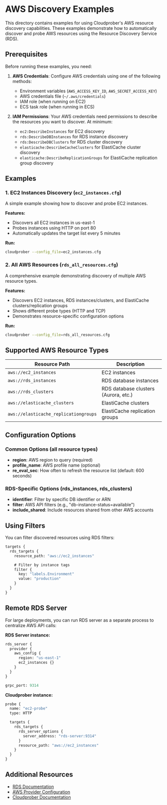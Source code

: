 # AWS Discovery Examples

This directory contains examples for using Cloudprober's AWS resource discovery capabilities. These examples demonstrate how to automatically discover and probe AWS resources using the Resource Discovery Service (RDS).

## Prerequisites

Before running these examples, you need:

1. **AWS Credentials**: Configure AWS credentials using one of the following methods:
   - Environment variables (`AWS_ACCESS_KEY_ID`, `AWS_SECRET_ACCESS_KEY`)
   - AWS credentials file (`~/.aws/credentials`)
   - IAM role (when running on EC2)
   - ECS task role (when running in ECS)

2. **IAM Permissions**: Your AWS credentials need permissions to describe the resources you want to discover. At minimum:
   - `ec2:DescribeInstances` for EC2 discovery
   - `rds:DescribeDBInstances` for RDS instance discovery
   - `rds:DescribeDBClusters` for RDS cluster discovery
   - `elasticache:DescribeCacheClusters` for ElastiCache cluster discovery
   - `elasticache:DescribeReplicationGroups` for ElastiCache replication group discovery

## Examples

### 1. EC2 Instances Discovery (`ec2_instances.cfg`)

A simple example showing how to discover and probe EC2 instances.

**Features:**
- Discovers all EC2 instances in us-east-1
- Probes instances using HTTP on port 80
- Automatically updates the target list every 5 minutes

**Run:**
```bash
cloudprober --config_file=ec2_instances.cfg
```

### 2. All AWS Resources (`rds_all_resources.cfg`)

A comprehensive example demonstrating discovery of multiple AWS resource types.

**Features:**
- Discovers EC2 instances, RDS instances/clusters, and ElastiCache clusters/replication groups
- Shows different probe types (HTTP and TCP)
- Demonstrates resource-specific configuration options

**Run:**
```bash
cloudprober --config_file=rds_all_resources.cfg
```

## Supported AWS Resource Types

| Resource Path | Description |
|--------------|-------------|
| `aws://ec2_instances` | EC2 instances |
| `aws://rds_instances` | RDS database instances |
| `aws://rds_clusters` | RDS database clusters (Aurora, etc.) |
| `aws://elasticache_clusters` | ElastiCache clusters |
| `aws://elasticache_replicationgroups` | ElastiCache replication groups |

## Configuration Options

### Common Options (all resource types)

- **region**: AWS region to query (required)
- **profile_name**: AWS profile name (optional)
- **re_eval_sec**: How often to refresh the resource list (default: 600 seconds)

### RDS-Specific Options (rds_instances, rds_clusters)

- **identifier**: Filter by specific DB identifier or ARN
- **filter**: AWS API filters (e.g., "db-instance-status=available")
- **include_shared**: Include resources shared from other AWS accounts

## Using Filters

You can filter discovered resources using RDS filters:

```protobuf
targets {
  rds_targets {
    resource_path: "aws://ec2_instances"

    # Filter by instance tags
    filter {
      key: "labels.Environment"
      value: "production"
    }
  }
}
```

## Remote RDS Server

For large deployments, you can run RDS server as a separate process to centralize AWS API calls:

**RDS Server instance:**
```protobuf
rds_server {
  provider {
    aws_config {
      region: "us-east-1"
      ec2_instances {}
    }
  }
}

grpc_port: 9314
```

**Cloudprober instance:**
```protobuf
probe {
  name: "ec2-probe"
  type: HTTP

  targets {
    rds_targets {
      rds_server_options {
        server_address: "rds-server:9314"
      }
      resource_path: "aws://ec2_instances"
    }
  }
}
```

## Additional Resources

- [RDS Documentation](https://cloudprober.org/docs/how-to/rds/)
- [AWS Provider Configuration](https://github.com/cloudprober/cloudprober/blob/main/internal/rds/aws/proto/config.proto)
- [Cloudprober Documentation](https://cloudprober.org/)
